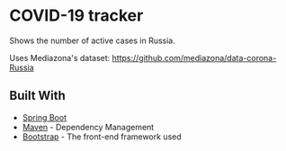 COVID-19 tracker
===

Shows the number of active cases in Russia.

Uses Mediazona's dataset: https://github.com/mediazona/data-corona-Russia

## Built With

* [Spring Boot](https://spring.io/projects/spring-boot)
* [Maven](https://maven.apache.org/) - Dependency Management
* [Bootstrap](https://getbootstrap.com/docs/4.5/getting-started/introduction/) - The front-end framework used